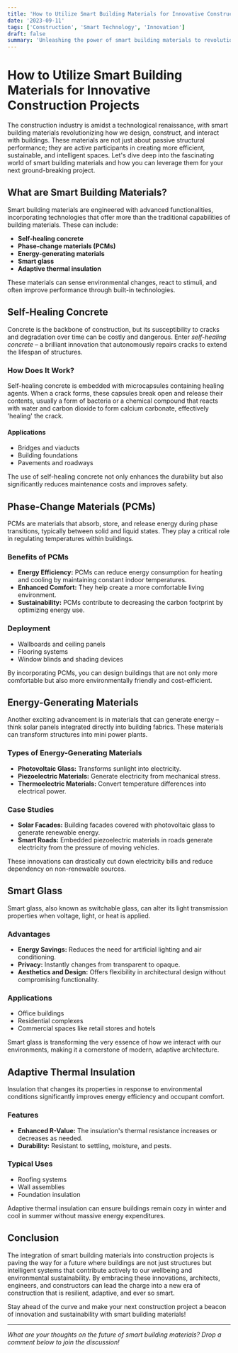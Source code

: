 ```yaml
---
title: 'How to Utilize Smart Building Materials for Innovative Construction Projects'
date: '2023-09-11'
tags: ['Construction', 'Smart Technology', 'Innovation']
draft: false
summary: 'Unleashing the power of smart building materials to revolutionize the construction industry and create more efficient, sustainable, and intelligent structures.'
---
```


# How to Utilize Smart Building Materials for Innovative Construction Projects

The construction industry is amidst a technological renaissance, with smart building materials revolutionizing how we design, construct, and interact with buildings. These materials are not just about passive structural performance; they are active participants in creating more efficient, sustainable, and intelligent spaces. Let's dive deep into the fascinating world of smart building materials and how you can leverage them for your next ground-breaking project.

## What are Smart Building Materials?

Smart building materials are engineered with advanced functionalities, incorporating technologies that offer more than the traditional capabilities of building materials. These can include:

- **Self-healing concrete**
- **Phase-change materials (PCMs)**
- **Energy-generating materials**
- **Smart glass**
- **Adaptive thermal insulation**

These materials can sense environmental changes, react to stimuli, and often improve performance through built-in technologies.

## Self-Healing Concrete

Concrete is the backbone of construction, but its susceptibility to cracks and degradation over time can be costly and dangerous. Enter *self-healing concrete* – a brilliant innovation that autonomously repairs cracks to extend the lifespan of structures.

### How Does It Work?

Self-healing concrete is embedded with microcapsules containing healing agents. When a crack forms, these capsules break open and release their contents, usually a form of bacteria or a chemical compound that reacts with water and carbon dioxide to form calcium carbonate, effectively 'healing' the crack.

#### Applications

- Bridges and viaducts
- Building foundations
- Pavements and roadways

The use of self-healing concrete not only enhances the durability but also significantly reduces maintenance costs and improves safety.

## Phase-Change Materials (PCMs)

PCMs are materials that absorb, store, and release energy during phase transitions, typically between solid and liquid states. They play a critical role in regulating temperatures within buildings.

### Benefits of PCMs

- **Energy Efficiency:** PCMs can reduce energy consumption for heating and cooling by maintaining constant indoor temperatures.
- **Enhanced Comfort:** They help create a more comfortable living environment.
- **Sustainability:** PCMs contribute to decreasing the carbon footprint by optimizing energy use.

### Deployment

- Wallboards and ceiling panels
- Flooring systems
- Window blinds and shading devices

By incorporating PCMs, you can design buildings that are not only more comfortable but also more environmentally friendly and cost-efficient.

## Energy-Generating Materials

Another exciting advancement is in materials that can generate energy – think solar panels integrated directly into building fabrics. These materials can transform structures into mini power plants.

### Types of Energy-Generating Materials

- **Photovoltaic Glass:** Transforms sunlight into electricity.
- **Piezoelectric Materials:** Generate electricity from mechanical stress.
- **Thermoelectric Materials:** Convert temperature differences into electrical power.

### Case Studies

- **Solar Facades:** Building facades covered with photovoltaic glass to generate renewable energy.
- **Smart Roads:** Embedded piezoelectric materials in roads generate electricity from the pressure of moving vehicles.

These innovations can drastically cut down electricity bills and reduce dependency on non-renewable sources.

## Smart Glass

Smart glass, also known as switchable glass, can alter its light transmission properties when voltage, light, or heat is applied.

### Advantages

- **Energy Savings:** Reduces the need for artificial lighting and air conditioning.
- **Privacy:** Instantly changes from transparent to opaque.
- **Aesthetics and Design:** Offers flexibility in architectural design without compromising functionality.

### Applications

- Office buildings
- Residential complexes
- Commercial spaces like retail stores and hotels

Smart glass is transforming the very essence of how we interact with our environments, making it a cornerstone of modern, adaptive architecture.

## Adaptive Thermal Insulation

Insulation that changes its properties in response to environmental conditions significantly improves energy efficiency and occupant comfort.

### Features

- **Enhanced R-Value:** The insulation's thermal resistance increases or decreases as needed.
- **Durability:** Resistant to settling, moisture, and pests.

### Typical Uses

- Roofing systems
- Wall assemblies
- Foundation insulation

Adaptive thermal insulation can ensure buildings remain cozy in winter and cool in summer without massive energy expenditures.

## Conclusion

The integration of smart building materials into construction projects is paving the way for a future where buildings are not just structures but intelligent systems that contribute actively to our wellbeing and environmental sustainability. By embracing these innovations, architects, engineers, and constructors can lead the charge into a new era of construction that is resilient, adaptive, and ever so smart.

Stay ahead of the curve and make your next construction project a beacon of innovation and sustainability with smart building materials!

---

*What are your thoughts on the future of smart building materials? Drop a comment below to join the discussion!*